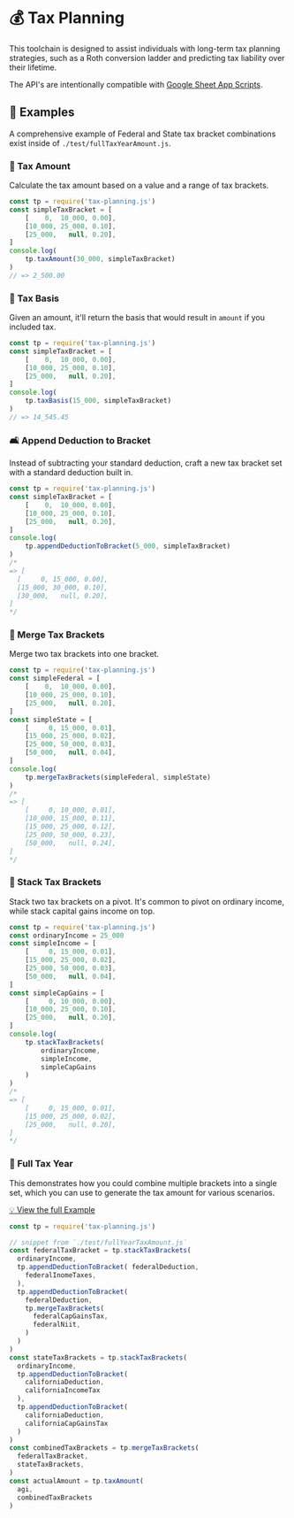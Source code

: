 # 💰 Tax Planning

This toolchain is designed to assist individuals with long-term tax planning
strategies, such as a Roth conversion ladder and predicting tax liability over
their lifetime.

The API's are intentionally compatible with [Google Sheet App Scripts][gsas].

## 🧪 Examples

A comprehensive example of Federal and State tax bracket combinations exist
inside of `./test/fullTaxYearAmount.js`.

### 🏦 Tax Amount

Calculate the tax amount based on a value and a range of tax brackets.

```js
const tp = require('tax-planning.js')
const simpleTaxBracket = [
    [    0,  10_000, 0.00],
    [10_000, 25_000, 0.10],
    [25_000,   null, 0.20],
]
console.log(
    tp.taxAmount(30_000, simpleTaxBracket)
)
// => 2_500.00
```

### 🚕 Tax Basis

Given an amount, it'll return the basis that would result in `amount` if you included tax.

```js
const tp = require('tax-planning.js')
const simpleTaxBracket = [
    [    0,  10_000, 0.00],
    [10_000, 25_000, 0.10],
    [25_000,   null, 0.20],
]
console.log(
    tp.taxBasis(15_000, simpleTaxBracket)
)
// => 14_545.45
```

### 🛋️ Append Deduction to Bracket

Instead of subtracting your standard deduction, craft a new tax bracket set with a standard deduction built in.

```js
const tp = require('tax-planning.js')
const simpleTaxBracket = [
    [    0,  10_000, 0.00],
    [10_000, 25_000, 0.10],
    [25_000,   null, 0.20],
]
console.log(
    tp.appendDeductionToBracket(5_000, simpleTaxBracket)
)
/*
=> [
  [     0, 15_000, 0.00],
  [15_000, 30_000, 0.10],
  [30_000,   null, 0.20],
]
*/
```

### 🧲 Merge Tax Brackets

Merge two tax brackets into one bracket.

```js
const tp = require('tax-planning.js')
const simpleFederal = [
    [    0,  10_000, 0.00],
    [10_000, 25_000, 0.10],
    [25_000,   null, 0.20],
]
const simpleState = [
    [     0, 15_000, 0.01],
    [15_000, 25_000, 0.02],
    [25_000, 50_000, 0.03],
    [50_000,   null, 0.04],
]
console.log(
    tp.mergeTaxBrackets(simpleFederal, simpleState)
)
/*
=> [
    [     0, 10_000, 0.01],
    [10_000, 15_000, 0.11],
    [15_000, 25_000, 0.12],
    [25_000, 50_000, 0.23],
    [50_000,   null, 0.24],
]
*/
```

### 🧱 Stack Tax Brackets

Stack two tax brackets on a pivot. It's common to pivot on ordinary income,
while stack capital gains income on top.

```js
const tp = require('tax-planning.js')
const ordinaryIncome = 25_000
const simpleIncome = [
    [     0, 15_000, 0.01],
    [15_000, 25_000, 0.02],
    [25_000, 50_000, 0.03],
    [50_000,   null, 0.04],
]
const simpleCapGains = [
    [     0, 10_000, 0.00],
    [10_000, 25_000, 0.10],
    [25_000,   null, 0.20],
]
console.log(
    tp.stackTaxBrackets(
        ordinaryIncome,
        simpleIncome,
        simpleCapGains
    )
)
/*
=> [
    [     0, 15_000, 0.01],
    [15_000, 25_000, 0.02],
    [25_000,   null, 0.20],
]
*/
```

### 🚵 Full Tax Year

This demonstrates how you could combine multiple brackets into a single set,
which you can use to generate the tax amount for various scenarios.

[💡 View the full Example][example]

```js
const tp = require('tax-planning.js')

// snippet from `./test/fullYearTaxAmount.js`
const federalTaxBracket = tp.stackTaxBrackets(
  ordinaryIncome,
  tp.appendDeductionToBracket( federalDeduction,
    federalInomeTaxes,
  ),
  tp.appendDeductionToBracket(
    federalDeduction,
    tp.mergeTaxBrackets(
      federalCapGainsTax,
      federalNiit,
    )
  )
)
const stateTaxBrackets = tp.stackTaxBrackets(
  ordinaryIncome,
  tp.appendDeductionToBracket(
    californiaDeduction,
    californiaIncomeTax
  ),
  tp.appendDeductionToBracket(
    californiaDeduction,
    californiaCapGainsTax
  )
)
const combinedTaxBrackets = tp.mergeTaxBrackets(
  federalTaxBracket,
  stateTaxBrackets,
)
const actualAmount = tp.taxAmount(
  agi,
  combinedTaxBrackets
)
```

[example]:test/fullYearTaxAmount.js
[gsas]:https://developers.google.com/sheets/api/quickstart/apps-script

